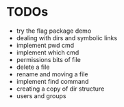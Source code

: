 # TODOs

* try the flag package demo
* dealing with dirs and symbolic links
* implement pwd cmd
* implement which cmd
* permissions bits of file
* delete a file
* rename and moving a file
* implement find command
* creating a copy of dir structure
* users and groups